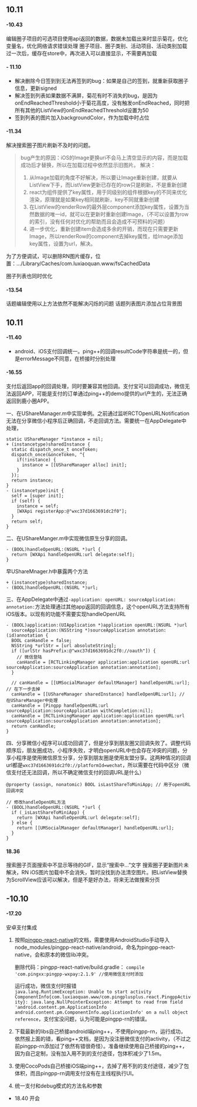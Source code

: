 ## 10.11
#### -10.43
编辑圈子项目的可选项目使用api返回的数据，数据未加载出来时显示菊花，优化变量名，优化网络请求错误处理
圈子项目、圈子类别、活动项目、活动类别加载过一次后，缓存在store中，再次进入可以直接显示，不需要再加载
#### - 11.10
* 解决删除今日签到到无法再签到的bug：如果是自己的签到，就重新获取圈子信息，更新signed
* 解决签到列表如果数据不满屏，菊花有时不消失的bug，是因为onEndReachedThreshold小于菊花高度，没有触发onEndReached，同时把所有其他的ListView的onEndReachedThreshold设置为50
* 签到列表的图片加入backgroundColor，作为加载中时占位

#### -11.34
解决搜索圈子图片刷新不及时的问题。
> bug产生的原因：iOS的Image更换uri不会马上清空显示的内容，而是加载成功后才替换，所以在加载过程中依然显示旧图片。
> 解决：
> 1. 从Image加载的角度不好解决，所以要让Image重新创建，就要从ListView下手，而ListView更新已存在的row只是刷新，不是重新创建
> 2. react为组件提供了key属性，用于同级别的组件根据key的不同来优化渲染，原理就是如果key相同就刷新，key不同就重新创建
> 3. 在ListView的renderRow的最外层component添加key属性，设置为当然数据的唯一id，就可以在更新时重新创建Image，（不可以设置为row的索引，没有任何对优化的帮助而且会造成不可预料的问题）
> 4. 进一步优化，重新创建item会造成多余的开销，而现在只需要更新Image，所以renderRow的component去掉key属性，给Image添加key属性，设置为url，解决。

为了方便调试，可以删除RN图片缓存，位置：.../Library/Caches/com.luxiaoquan.www/fsCachedData

圈子列表也同时优化

#### -13.54
话题编辑使用以上方法依然不能解决闪烁的问题
话题列表图片添加占位背景图


## 10.11
#### -11.40
* android、iOS支付回调统一。ping++的回调resultCode字符串是统一的，但是errorMessage不同意，在桥接时分别处理

#### -16.55
支付后返回app的回调处理，同时要兼容其他回调。支付宝可以回调成功，微信无法返回APP，可能是支付的订单通过ping++的demo提供的url产生的，无法正确返回到鹿小圈APP。

一、在UShareManager.m中实现单例。之前通过监听RCTOpenURLNotification无法在分享微信小程序后正确回调，不走回调方法。需要统一在AppDelegate中处理，

```
static UShareManager *instance = nil;
+ (instancetype)sharedInstance {
  static dispatch_once_t onceToken;
  dispatch_once(&onceToken, ^{
    if(!instance) {
      instance = [[UShareManager alloc] init];
    }
  });
  return instance;
}
- (instancetype)init {
  self = [super init];
  if (self) {
    instance = self;
    [WXApi registerApp:@"wxc37d1663691dc2f0"];
  }
  return self;
}
```

二、在UShareManger.m中实现微信原生分享的回调。

```
- (BOOL)handleOpenURL:(NSURL *)url {
  return [WXApi handleOpenURL:url delegate:self];
}
```

早UShareMnager.h中暴露两个方法

```
+ (instancetype)sharedInstance;
- (BOOL)handleOpenURL:(NSURL *)url;
```

三、在AppDelegate中通过`-application: openURL: sourceApplication: annotation:`方法处理通过其他app返回的回调信息，这个openURL方法支持所有iOS版本。以现有的功能不需要实现handleOpenURL

```
- (BOOL)application:(UIApplication *)application openURL:(NSURL *)url
  sourceApplication:(NSString *)sourceApplication annotation:(id)annotation {
  BOOL canHandle = false;
  NSString *urlStr = [url absoluteString];
  if ([urlStr hasPrefix:@"wxc37d1663691dc2f0://oauth"]) {
    // 微信登陆
    canHandle = [RCTLinkingManager application:application openURL:url sourceApplication:sourceApplication annotation:annotation];
  }
  
  // canHandle = [[UMSocialManager defaultManager] handleOpenURL:url]; // 在下一步去掉
  canHandle = [[UShareManager sharedInstance] handleOpenURL:url]; // 在UShareManager中处理
  canHandle = [Pingpp handleOpenURL:url sourceApplication:sourceApplication withCompletion:nil];
  canHandle = [RCTLinkingManager application:application openURL:url sourceApplication:sourceApplication annotation:annotation];
  return canHandle;
}
```

四、分享微信小程序可以成功回调了，但是分享到朋友圈又回调失败了。调整代码顺序后，朋友圈成功，小程序失败，才明白openURL中也会存在冲突的问题，分享小程序是使用微信原生分享，分享到朋友圈是使用友盟分享。这两种情况的回调url都是`wxc37d1663691dc2f0://platformId=wechat`，所以需要在代码中区分（微信支付还无法回调，所以不确定微信支付的回调URL是什么）

```
@property (assign, nonatomic) BOOL isLastShareToMiniApp; // 用于openURL回调冲突

// 修改handleOpenURL方法
- (BOOL)handleOpenURL:(NSURL *)url {
  if (_isLastShareToMiniApp) {
    return [WXApi handleOpenURL:url delegate:self]; 
  } else {
    return [[UMSocialManager defaultManager] handleOpenURL:url];
  }
}
```

#### 18.36
搜索圈子页面搜索中不显示等待的GIF，显示“搜索中...”文字
搜索圈子更新图片未解决，RN iOS图片加载中不会消失，暂时没找到办法清空图片。把ListView替换为ScrollView应该可以解决，但是不是好办法，将来无法做搜索分页

## -10.10
#### -17.20
安卓支付集成

1. 按照[pingpp-react-native](https://coding.net/u/pingplusplus/p/pingpp-react-native)的文档，需要使用AndroidStudio手动导入node_modules/pingpp-react-native/android，命名为pingpp-react-native，会和原本的微信lib冲突。

    删除代码：pingpp-react-native/build.gradle：
`compile 'com.pingxx:pingpp-wxpay:2.1.9' //使用微信支付时添加`

    运行成功，微信支付时报错`                                                               java.lang.RuntimeException: Unable to start activity ComponentInfo{com.luxiaoquan.www/com.pingplusplus.react.PingppActivity}: java.lang.NullPointerException: Attempt to read from field 'android.content.pm.ApplicationInfo android.content.pm.ComponentInfo.applicationInfo' on a null object reference
`，支付宝没问题，认为可能是pingpp-rn的错误。
2. 下载最新的libs自己桥接android端ping++，不使用pingpp-rn，运行成功，依然报上面的错，看ping++文档，是因为没注册微信支付的activity，（不过之前pingpp-rn添加过了依然有错很奇怪）。准备继续使用自己桥接的ping++，因为自己定制，没有加入用不到的支付途径，包体积减少了1.5m。
3. 使用CocoPods自己桥接iOS端ping++，去掉了用不到的支付途径，减少了包体积，而且pingpp-rn调用支付没有在主线程执行UI。
4. 统一支付和debug模式的方法名和参数

- 18.40
开会

